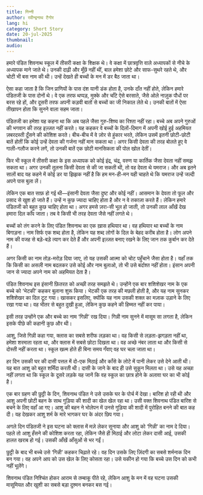 ```yaml
---
title: गिन्‍नी
author: रवीन्द्रनाथ टैगोर
lang: hi
category: Short Story
date: 20-jul-2025
thumbnail: 
audio: 
---
```


हमारे पंडित शिवनाथ स्कूल में तीसरी कक्षा के शिक्षक थे। वे कक्षा में छात्रवृत्ति वाले अध्यापकों से नीचे के अध्यापक माने जाते थे। उनकी दाढ़ी और मूँछें नहीं थीं, बाल हमेशा छोटे और साफ-सुथरे रहते थे, और चोटी भी बस नाम की थी। उन्हें देखते ही बच्चों के मन में डर बैठ जाता था।  

ऐसा कहा जाता है कि जिन प्राणियों के पास दंश यानी डंक होता है, उनके दाँत नहीं होते, लेकिन हमारे पंडितजी के पास दोनों थे। वे एक तरफ थप्पड़, मुक्के और चाँटे ऐसे बरसाते, जैसे ओले नाज़ुक पौधों पर बरस रहे हों, और दूसरी तरफ अपनी कड़वी बातों से बच्चों का जी निकाल लेते थे। उनकी बातों में ऐसा तीखापन होता कि सुनने वाला सहम जाता।  

पंडितजी का हमेशा यह कहना था कि अब पहले जैसा गुरु-शिष्य का रिश्ता नहीं रहा। बच्चे अब अपने गुरुओं की भगवान की तरह इज़्ज़त नहीं करते। यह कहकर वे बच्चों के दिलों-दिमाग में अपनी खोई हुई अहमियत ज़बरदस्ती ठूँसने की कोशिश करते। बीच-बीच में वे ज़ोर से हुंकार भरते, लेकिन उसमें इतनी छोटी-छोटी बातें होतीं कि कोई उन्हें देवता की गर्जना नहीं मान सकता था। अगर किसी देवता की तरह बोलते हुए वे गाली-गलौज करने लगें, तो उनकी बातें एक छोटी मानसिकता की पोल खोल देतीं।  

फिर भी स्कूल में तीसरी कक्षा के इस अध्यापक को कोई इंद्र, चंद्र, वरुण या कार्तिक जैसा देवता नहीं समझ सकता था। अगर उनकी तुलना किसी देवता से की जा सकती थी, तो वह देवता थे यमराज। और अब इतने सालों बाद यह कहने में कोई डर या झिझक नहीं है कि हम मन-ही-मन यही चाहते थे कि यमराज उन्हें जल्दी अपने पास बुला लें।  

लेकिन एक बात साफ़ हो गई थी—इंसानी देवता जैसा दुष्ट और कोई नहीं। आसमान के देवता तो फूल और प्रसाद से खुश हो जाते हैं। उन्हें न कुछ ज्यादा चाहिए होता है और न वे तकाज़ा करते हैं। लेकिन हमारे पंडितजी को बहुत कुछ चाहिए होता था। अगर हमसे ज़रा-सी भूल हो जाती, तो उनकी लाल आँखें देख हमारा दिल काँप जाता। तब वे किसी भी तरह देवता जैसे नहीं लगते थे।  

बच्चों को तंग करने के लिए पंडित शिवनाथ का एक ख़ास हथियार था। वह हथियार था बच्चों के नाम बिगाड़ना। नाम सिर्फ एक शब्द होता है, लेकिन यह शब्द लोगों के दिल के बेहद करीब होता है। लोग अपने नाम की वजह से बड़े-बड़े त्याग कर देते हैं और अपनी इज़्ज़त बनाए रखने के लिए जान तक कुर्बान कर देते हैं।  

अगर किसी का नाम तोड़-मरोड़ दिया जाए, तो यह उसकी आत्मा को चोट पहुँचाने जैसा होता है। यहाँ तक कि किसी का असली नाम बदलकर उसे कोई और नाम बुलाओ, तो भी उसे बर्दाश्त नहीं होता। इंसान अपनी जान से ज्यादा अपने नाम को अहमियत देता है।  

पंडित शिवनाथ इस इंसानी फ़ितरत को अच्छी तरह समझते थे। उन्होंने एक बार शशिशेखर नाम के एक बच्चे को ‘भेटकी’ कहकर बुलाना शुरू किया। भेटकी एक तरह की मछली होती है, और यह नाम सुनकर शशिशेखर का दिल टूट गया। खासकर इसलिए, क्योंकि यह नाम उसकी शक्ल का मज़ाक उड़ाने के लिए रखा गया था। वह भीतर से बहुत दुखी हुआ, लेकिन कुछ कहने की हिम्मत नहीं कर पाया।  

इसी तरह उन्होंने एक और बच्चे का नाम ‘गिन्नी’ रख दिया। गिन्नी नाम सुनने में मासूम सा लगता है, लेकिन इसके पीछे की कहानी कुछ और थी।  

आशु, जिसे गिन्नी कहा गया, क्लास का सबसे शरीफ लड़का था। वह किसी से लड़ता-झगड़ता नहीं था, हमेशा शरमाता रहता था, और क्लास में सबसे छोटा दिखता था। वह अच्छे नंबर लाता था और किसी से दोस्ती नहीं करता था। स्कूल खत्म होते ही बिना समय गँवाए वह घर चला जाता था।  

हर दिन उसकी घर की दासी पत्तल में दो-एक मिठाई और काँसे के लोटे में पानी लेकर उसे देने आती थी। यह बात आशु को बहुत शर्मिंदा करती थी। दासी के जाने के बाद ही उसे सुकून मिलता था। उसे यह अच्छा नहीं लगता था कि स्कूल के दूसरे लड़के यह जानें कि वह स्कूल का छात्र होने के अलावा घर का भी कोई है।  

एक बार ग्रहण की छुट्टी के दिन, शिवनाथ पंडित ने उसे उसके घर के पोर्च में देखा। बारिश हो रही थी और आशु अपनी छोटी बहन के साथ गुड़िया की शादी का खेल खेल रहा था। उसी वक्त शिवनाथ पंडित बारिश से बचने के लिए वहाँ आ गए। आशु की बहन ने भोलेपन में उनसे गुड़िया की शादी में पुरोहित बनने की बात कह दी। यह देखकर आशु शर्म के मारे भागकर घर के अंदर छिप गया।  

अगले दिन पंडितजी ने इस घटना को क्लास में मज़े लेकर सुनाया और आशु को ‘गिन्नी’ का नाम दे दिया। पहले तो आशु हँसने की कोशिश करता रहा, लेकिन जैसे ही मिठाई और लोटा लेकर दासी आई, उसकी हालत खराब हो गई। उसकी आँखें आँसुओं से भर गईं।

छुट्टी के बाद भी बच्चे उसे ‘गिन्नी’ कहकर चिढ़ाते रहे। वह दिन उसके लिए ज़िंदगी का सबसे शर्मनाक दिन बन गया। वह अपने आप को उस खेल के लिए कोसता रहा। उसे यकीन हो गया कि बच्चे उस दिन को कभी नहीं भूलेंगे।  

शिवनाथ पंडित निश्चिंत होकर आराम से तम्बाकू पीते रहे, लेकिन आशु के मन में वह घटना उसकी मासूमियत और खुशी का सबसे बड़ा दुश्मन बनकर बस गई। 
